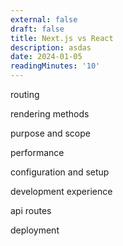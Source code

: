 ```yaml
---
external: false
draft: false
title: Next.js vs React
description: asdas
date: 2024-01-05
readingMinutes: '10'
---
```


routing

rendering methods

purpose and scope

performance

configuration and setup

development experience

api routes

deployment